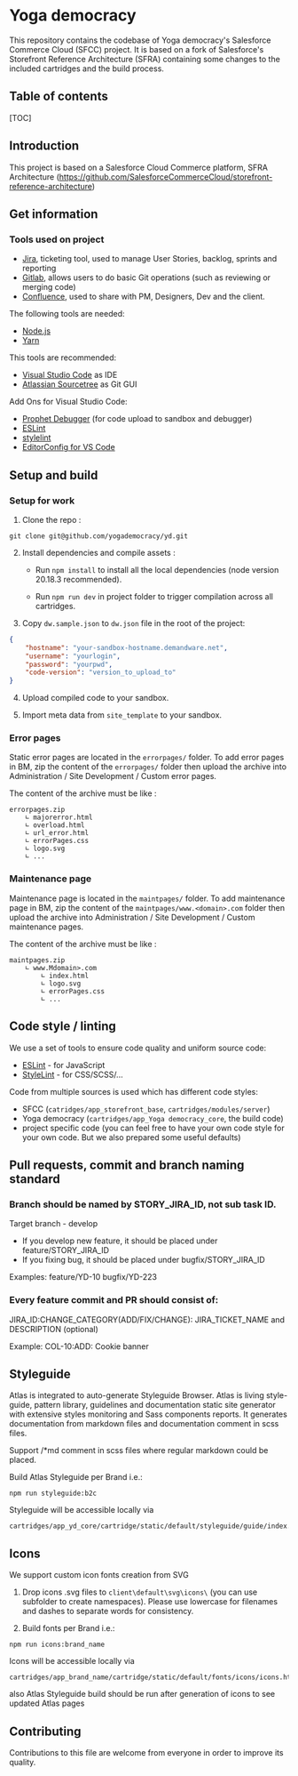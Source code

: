 # Yoga democracy

This repository contains the codebase of Yoga democracy's Salesforce Commerce Cloud (SFCC) project. It is based on a fork of Salesforce's Storefront Reference Architecture (SFRA) containing some changes to the included cartridges and the build process.

## Table of contents

[TOC]

## Introduction
This project is based on a Salesforce Cloud Commerce platform, SFRA Architecture (https://github.com/SalesforceCommerceCloud/storefront-reference-architecture)

## Get information

### Tools used on project

* [Jira](https://emberagency.atlassian.net/jira/software/c/projects/YD/boards/128), ticketing tool, used to manage User Stories, backlog, sprints and reporting
* [Gitlab](https://github.com/yogademocracy/yd), allows users to do basic Git operations (such as reviewing or merging code)
* [Confluence](https://emberagency.atlassian.net/wiki/spaces/YD/overview?homepageId=838533395), used to share with PM, Designers, Dev and the client.


The following tools are needed:

- [Node.js](https://nodejs.org/)
- [Yarn](https://yarnpkg.com/)

This tools are recommended:

- [Visual Studio Code](https://code.visualstudio.com/) as IDE
- [Atlassian Sourcetree](https://www.sourcetreeapp.com/) as Git GUI

Add Ons for Visual Studio Code:

- [Prophet Debugger](https://marketplace.visualstudio.com/items?itemName=SqrTT.prophet) (for code upload to sandbox and debugger)
- [ESLint](https://marketplace.visualstudio.com/items?itemName=dbaeumer.vscode-eslint)
- [stylelint](https://marketplace.visualstudio.com/items?itemName=shinnn.stylelint)
- [EditorConfig for VS Code](https://marketplace.visualstudio.com/items?itemName=EditorConfig.EditorConfig)


## Setup and build

### Setup for work
1. Clone the repo :

```
git clone git@github.com/yogademocracy/yd.git
```

2. Install dependencies and compile assets :

    - Run `npm install` to install all the local dependencies (node version 20.18.3 recommended).

    - Run `npm run dev` in project folder to trigger compilation across all cartridges.


3. Copy `dw.sample.json` to `dw.json` file in the root of the project:
```json
{
    "hostname": "your-sandbox-hostname.demandware.net",
    "username": "yourlogin",
    "password": "yourpwd",
    "code-version": "version_to_upload_to"
}
```

4. Upload compiled code to your sandbox.

5. Import meta data from `site_template` to your sandbox.


### Error pages

Static error pages are located in the `errorpages/` folder.
To add error pages in BM, zip the content of the `errorpages/` folder then upload the archive into Administration / Site Development / Custom error pages.

The content of the archive must be like :

```
errorpages.zip
    ∟ majorerror.html
    ∟ overload.html
    ∟ url_error.html
    ∟ errorPages.css
    ∟ logo.svg
    ∟ ...
```

### Maintenance page

Maintenance page is located in the `maintpages/` folder.
To add maintenance page in BM, zip the content of the `maintpages/www.<domain>.com` folder then upload the archive into Administration / Site Development / Custom maintenance pages.

The content of the archive must be like :

```
maintpages.zip
    ∟ www.Mdomain>.com
        ∟ index.html
        ∟ logo.svg
        ∟ errorPages.css
        ∟ ...
```

## Code style / linting

We use a set of tools to ensure code quality and uniform source code:

- [ESLint](https://eslint.org/) - for JavaScript
- [StyleLint](https://stylelint.io/) - for CSS/SCSS/...

Code from multiple sources is used which has different code styles:

- SFCC (`catridges/app_storefront_base`, `cartridges/modules/server`)
- Yoga democracy (`cartridges/app_Yoga democracy_core`, the build code)
- project specific code (you can feel free to have your own code style for your own code. But we also prepared some useful defaults)

## Pull requests, commit and branch naming standard

### Branch should be named by STORY_JIRA_ID, not sub task ID.
Target branch - develop
- If you develop new feature, it should be placed under feature/STORY_JIRA_ID
- If you fixing bug, it should be placed under bugfix/STORY_JIRA_ID

Examples:
feature/YD-10
bugfix/YD-223

### Every feature commit and PR should consist of:
JIRA_ID:CHANGE_CATEGORY(ADD/FIX/CHANGE): JIRA_TICKET_NAME and DESCRIPTION (optional)

Example:
COL-10:ADD: Cookie banner

## Styleguide
Atlas is integrated to auto-generate Styleguide Browser.
Atlas is living style-guide, pattern library, guidelines and documentation static site generator with extensive styles monitoring and Sass components reports. It generates documentation from markdown files and documentation comment in scss files.

Support /*md comment in scss files where regular markdown could be placed.

Build Atlas Styleguide per Brand i.e.:
```
npm run styleguide:b2c
```
Styleguide will be accessible locally via
```
cartridges/app_yd_core/cartridge/static/default/styleguide/guide/index.html
```

## Icons
We support custom icon fonts creation from SVG

1. Drop icons .svg files to ```client\default\svg\icons\``` (you can use subfolder to create namespaces). Please use lowercase for filenames and dashes to separate words for consistency.

2. Build fonts per Brand i.e.:
```
npm run icons:brand_name
```
Icons will be accessible locally via
```
cartridges/app_brand_name/cartridge/static/default/fonts/icons/icons.html
```

also Atlas Styleguide build should be run after generation of icons to see updated Atlas pages

## Contributing

Contributions to this file are welcome from everyone in order to improve its quality.

